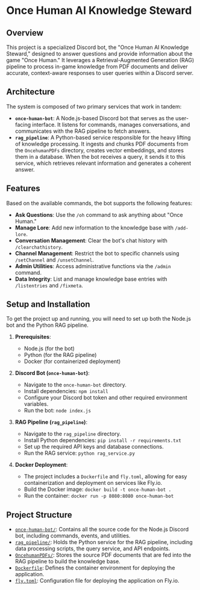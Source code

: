 # Once Human AI Knowledge Steward

## Overview

This project is a specialized Discord bot, the "Once Human AI Knowledge Steward," designed to answer questions and provide information about the game "Once Human." It leverages a Retrieval-Augmented Generation (RAG) pipeline to process in-game knowledge from PDF documents and deliver accurate, context-aware responses to user queries within a Discord server.

## Architecture

The system is composed of two primary services that work in tandem:

*   **`once-human-bot`**: A Node.js-based Discord bot that serves as the user-facing interface. It listens for commands, manages conversations, and communicates with the RAG pipeline to fetch answers.
*   **`rag_pipeline`**: A Python-based service responsible for the heavy lifting of knowledge processing. It ingests and chunks PDF documents from the `OncehumanPDFs` directory, creates vector embeddings, and stores them in a database. When the bot receives a query, it sends it to this service, which retrieves relevant information and generates a coherent answer.

## Features

Based on the available commands, the bot supports the following features:

*   **Ask Questions**: Use the `/oh` command to ask anything about "Once Human."
*   **Manage Lore**: Add new information to the knowledge base with `/add-lore`.
*   **Conversation Management**: Clear the bot's chat history with `/clearchathistory`.
*   **Channel Management**: Restrict the bot to specific channels using `/setChannel` and `/unsetChannel`.
*   **Admin Utilities**: Access administrative functions via the `/admin` command.
*   **Data Integrity**: List and manage knowledge base entries with `/listentries` and `/fixmeta`.

## Setup and Installation

To get the project up and running, you will need to set up both the Node.js bot and the Python RAG pipeline.

1.  **Prerequisites**:
    *   Node.js (for the bot)
    *   Python (for the RAG pipeline)
    *   Docker (for containerized deployment)

2.  **Discord Bot (`once-human-bot`)**:
    *   Navigate to the `once-human-bot` directory.
    *   Install dependencies: `npm install`
    *   Configure your Discord bot token and other required environment variables.
    *   Run the bot: `node index.js`

3.  **RAG Pipeline (`rag_pipeline`)**:
    *   Navigate to the `rag_pipeline` directory.
    *   Install Python dependencies: `pip install -r requirements.txt`
    *   Set up the required API keys and database connections.
    *   Run the RAG service: `python rag_service.py`

4.  **Docker Deployment**:
    *   The project includes a `Dockerfile` and `fly.toml`, allowing for easy containerization and deployment on services like Fly.io.
    *   Build the Docker image: `docker build -t once-human-bot .`
    *   Run the container: `docker run -p 8080:8080 once-human-bot`

## Project Structure

*   [`once-human-bot/`](once-human-bot/): Contains all the source code for the Node.js Discord bot, including commands, events, and utilities.
*   [`rag_pipeline/`](rag_pipeline/): Holds the Python service for the RAG pipeline, including data processing scripts, the query service, and API endpoints.
*   [`OncehumanPDFs/`](OncehumanPDFs/): Stores the source PDF documents that are fed into the RAG pipeline to build the knowledge base.
*   [`Dockerfile`](Dockerfile): Defines the container environment for deploying the application.
*   [`fly.toml`](fly.toml): Configuration file for deploying the application on Fly.io.